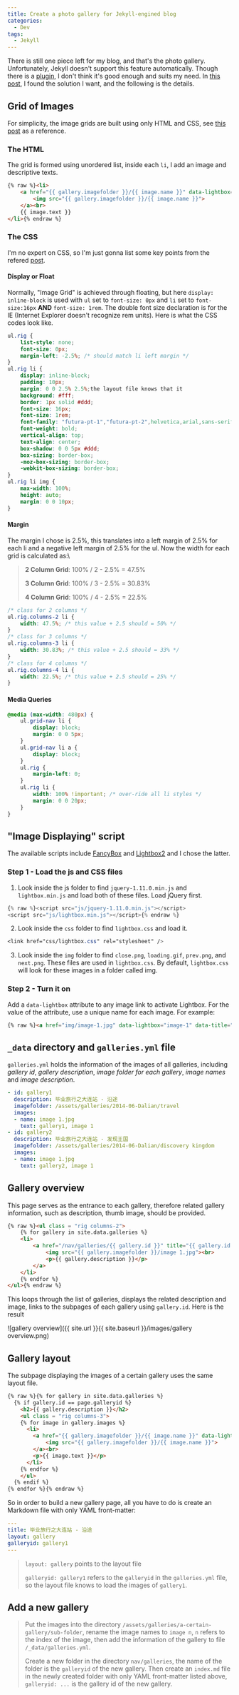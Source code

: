 ```yaml
---
title: Create a photo gallery for Jekyll-engined blog
categories:
  - Dev
tags:
  - Jekyll
---
```


There is still one piece left for my blog, and that's the photo gallery. Unfortunately, Jekyll doesn't support this feature automatically. Though there is a [plugin](https://github.com/ggreer/jekyll-gallery-generator), I don't think it's good enough and suits my need. In [this post](http://christianspecht.de/2014/03/08/generating-an-image-gallery-with-jekyll-and-lightbox2/), I found the solution I want, and the following is the details.

## Grid of Images

For simplicity, the image grids are built using only HTML and CSS, see [this post](http://alijafarian.com/responsive-image-grids-using-css/) as a reference.

### The HTML

The grid is formed using unordered list, inside each `li`, I add an image and descriptive texts.

```html
{% raw %}<li>
	<a href="{{ gallery.imagefolder }}/{{ image.name }}" data-lightbox="{{ gallery.id }}" title="{{ image.text }}">
	    <img src="{{ gallery.imagefolder }}/{{ image.name }}">
	</a><br>
	{{ image.text }}
</li>{% endraw %}
```

### The CSS

I'm no expert on CSS, so I'm just gonna list some key points from the refered [post](http://alijafarian.com/responsive-image-grids-using-css/).

#### Display or Float

Normally, "Image Grid" is achieved through floating, but here `display: inline-block` is used with `ul` set to `font-size: 0px` and `li` set to `font-size:16px` **AND** `font-size: 1rem`. The double font size declaration is for the IE (Internet Explorer doesn't recognize rem units). Here is what the CSS codes look like.

```css
ul.rig {
    list-style: none;
    font-size: 0px;
    margin-left: -2.5%; /* should match li left margin */
}
ul.rig li {
    display: inline-block;
    padding: 10px;
    margin: 0 0 2.5% 2.5%;the layout file knows that it 
    background: #fff;
    border: 1px solid #ddd;
    font-size: 16px;
    font-size: 1rem;
    font-family: "futura-pt-1","futura-pt-2",helvetica,arial,sans-serif;
    font-weight: bold;
    vertical-align: top;
    text-align: center;
    box-shadow: 0 0 5px #ddd;
    box-sizing: border-box;
    -moz-box-sizing: border-box;
    -webkit-box-sizing: border-box;
}
ul.rig li img {
    max-width: 100%;
    height: auto;
    margin: 0 0 10px;
}
```

#### Margin

The margin I chose is 2.5%, this translates into a left margin of 2.5% for each li and a negative left margin of 2.5% for the ul. Now the width for each grid is calculated as:\

> **2 Column Grid**: 100% / 2 - 2.5% = 47.5%
> 
> **3 Column Grid**: 100% / 3 - 2.5% = 30.83%
>
> **4 Column Grid**: 100% / 4 - 2.5% = 22.5%

```css
/* class for 2 columns */
ul.rig.columns-2 li {
    width: 47.5%; /* this value + 2.5 should = 50% */
}
/* class for 3 columns */
ul.rig.columns-3 li {
    width: 30.83%; /* this value + 2.5 should = 33% */
}
/* class for 4 columns */
ul.rig.columns-4 li {
    width: 22.5%; /* this value + 2.5 should = 25% */
}
```

#### Media Queries

```css
@media (max-width: 480px) {
    ul.grid-nav li {
        display: block;
        margin: 0 0 5px;
    }
    ul.grid-nav li a {
        display: block;
    }
    ul.rig {
        margin-left: 0;
    }
    ul.rig li {
        width: 100% !important; /* over-ride all li styles */
        margin: 0 0 20px;
    }
}
```

## "Image Displaying" script

The available scripts include [FancyBox](http://fancybox.net/) and [Lightbox2](http://lokeshdhakar.com/projects/lightbox2/) and I chose the latter.

### Step 1 - Load the js and CSS files

1. Look inside the js folder to find `jquery-1.11.0.min.js` and `lightbox.min.js` and load both of these files. Load jQuery first.

```js
{% raw %}<script src="js/jquery-1.11.0.min.js"></script>
<script src="js/lightbox.min.js"></script>{% endraw %}
```

2. Look inside the `css` folder to find `lightbox.css` and load it.

```css
<link href="css/lightbox.css" rel="stylesheet" />
```

3. Look inside the `img` folder to find `close.png`, `loading.gif`, `prev.png`, and `next.png`. These files are used in `lightbox.css`. By default, `lightbox.css` will look for these images in a folder called img.

### Step 2 - Turn it on

Add a `data-lightbox` attribute to any image link to activate Lightbox. For the value of the attribute, use a unique name for each image. For example:

```html
{% raw %}<a href="img/image-1.jpg" data-lightbox="image-1" data-title="My caption">Image #1</a>{% endraw %}
```

## `_data` directory and `galleries.yml` file

`galleries.yml` holds the information of the images of all galleries, including *gallery id*, *gallery description*, *image folder for each gallery*, *image names* and *image description*.

```yaml
- id: gallery1
  description: 毕业旅行之大连站 - 沿途
  imagefolder: /assets/galleries/2014-06-Dalian/travel
  images:
  - name: image 1.jpg
    text: gallery1, image 1
- id: gallery2
  description: 毕业旅行之大连站 - 发现王国
  imagefolder: /assets/galleries/2014-06-Dalian/discovery kingdom
  images:
  - name: image 1.jpg
    text: gallery2, image 1
```

## Gallery overview

This page serves as the entrance to each gallery, therefore related gallery information, such as description, thumb image, should be provided.

```html
{% raw %}<ul class = "rig columns-2">
	{% for gallery in site.data.galleries %}
	<li>
		<a href="/nav/galleries/{{ gallery.id }}" title="{{ gallery.id }}">
			<img src="{{ gallery.imagefolder }}/image 1.jpg"><br>
			<p>{{ gallery.description }}</p>
		</a>
	</li>
	{% endfor %}
</ul>{% endraw %}
```

This loops through the list of galleries, displays the related description and image, links to the subpages of each gallery using `gallery.id`. Here is the result

![gallery overview]({{ site.url }}{{ site.baseurl }}/images/gallery overview.png)

## Gallery layout

The subpage displaying the images of a certain gallery uses the same layout file.

```html
{% raw %}{% for gallery in site.data.galleries %}
  {% if gallery.id == page.galleryid %}
    <h2>{{ gallery.description }}</h2>
    <ul class = "rig columns-3">
    {% for image in gallery.images %}
      <li>
        <a href="{{ gallery.imagefolder }}/{{ image.name }}" data-lightbox="{{ gallery.id }}" title="{{ image.text }}">
            <img src="{{ gallery.imagefolder }}/{{ image.name }}">
        </a><br>
        <p>{{ image.text }}</p>
      </li>
    {% endfor %}
    </ul>
  {% endif %}
{% endfor %}{% endraw %}
```

So in order to build a new gallery page, all you have to do is create an Markdown file with only YAML front-matter:

```yaml
---
title: 毕业旅行之大连站 - 沿途
layout: gallery
galleryid: gallery1
---
```

> `layout: gallery` points to the layout file
>
> `galleryid: gallery1` refers to the `galleryid` in the `galleries.yml` file, so the layout file knows to load the images of `gallery1`.

## Add a new gallery

> Put the images into the directory `/assets/galleries/a-certain-gallery/sub-folder`, rename the image names to `image n`, `n` refers to the index of the image, then add the information of the gallery to file `/_data/galleries.yml`.  
>
> Create a new folder in the directory `nav/galleries`, the name of the folder is the `galleryid` of the new gallery. Then create an `index.md` file in the newly created folder with only YAML front-matter listed above, `galleryid: ...` is the gallery id of the new gallery.
